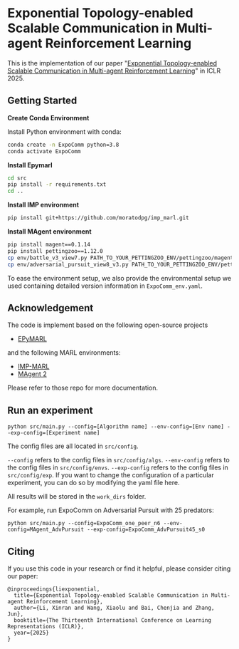 # Exponential Topology-enabled Scalable Communication in Multi-agent Reinforcement Learning


This is the implementation of our paper "[Exponential Topology-enabled Scalable Communication in Multi-agent Reinforcement Learning]()" in ICLR 2025.

## Getting Started

**Create Conda Environment**

Install Python environment with conda:
```bash
conda create -n ExpoComm python=3.8
conda activate ExpoComm
```

**Install Epymarl**
```bash
cd src
pip install -r requirements.txt
cd ..
```

**Install IMP environment**

```bash
pip install git+https://github.com/moratodpg/imp_marl.git
```

**Install MAgent environment**

```bash
pip install magent==0.1.14
pip install pettingzoo==1.12.0
cp env/battle_v3_view7.py PATH_TO_YOUR_PETTINGZOO_ENV/pettingzoo/magent/
cp env/adversarial_pursuit_view8_v3.py PATH_TO_YOUR_PETTINGZOO_ENV/pettingzoo/magent/
```

To ease the environment setup, we also provide the environmental setup we used containing detailed version information in `ExpoComm_env.yaml`. 

## Acknowledgement
The code is implement based on the following open-source projects
- [EPyMARL](https://github.com/uoe-agents/epymarl)

and the following MARL environments:
- [IMP-MARL](https://github.com/moratodpg/imp_marl)
- [MAgent 2](https://github.com/Farama-Foundation/MAgent2)

Please refer to those repo for more documentation.

## Run an experiment 

```shell
python src/main.py --config=[Algorithm name] --env-config=[Env name] --exp-config=[Experiment name]
```

The config files are all located in `src/config`.

`--config` refers to the config files in `src/config/algs`.
`--env-config` refers to the config files in `src/config/envs`.
`--exp-config` refers to the config files in `src/config/exp`. If you want to change the configuration of a particular experiment, you can do so by modifying the yaml file here.

All results will be stored in the `work_dirs` folder.

For example, run ExpoComm on Adversarial Pursuit with 25 predators:

```shell
python src/main.py --config=ExpoComm_one_peer_n6 --env-config=MAgent_AdvPursuit --exp-config=ExpoComm_AdvPursuit45_s0
```


## Citing

If you use this code in your research or find it helpful, please consider citing our paper:
```
@inproceedings{liexponential,
  title={Exponential Topology-enabled Scalable Communication in Multi-agent Reinforcement Learning},
  author={Li, Xinran and Wang, Xiaolu and Bai, Chenjia and Zhang, Jun},
  booktitle={The Thirteenth International Conference on Learning Representations (ICLR)},
  year={2025}
}
```
